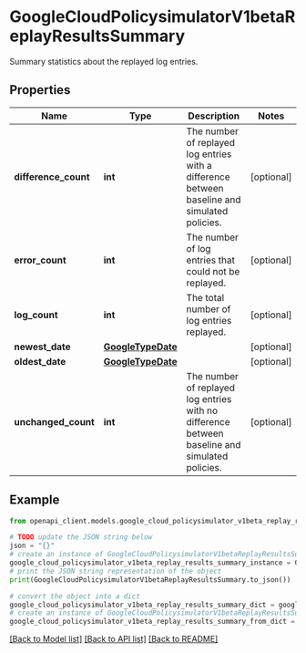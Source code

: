 # GoogleCloudPolicysimulatorV1betaReplayResultsSummary

Summary statistics about the replayed log entries.

## Properties

Name | Type | Description | Notes
------------ | ------------- | ------------- | -------------
**difference_count** | **int** | The number of replayed log entries with a difference between baseline and simulated policies. | [optional] 
**error_count** | **int** | The number of log entries that could not be replayed. | [optional] 
**log_count** | **int** | The total number of log entries replayed. | [optional] 
**newest_date** | [**GoogleTypeDate**](GoogleTypeDate.md) |  | [optional] 
**oldest_date** | [**GoogleTypeDate**](GoogleTypeDate.md) |  | [optional] 
**unchanged_count** | **int** | The number of replayed log entries with no difference between baseline and simulated policies. | [optional] 

## Example

```python
from openapi_client.models.google_cloud_policysimulator_v1beta_replay_results_summary import GoogleCloudPolicysimulatorV1betaReplayResultsSummary

# TODO update the JSON string below
json = "{}"
# create an instance of GoogleCloudPolicysimulatorV1betaReplayResultsSummary from a JSON string
google_cloud_policysimulator_v1beta_replay_results_summary_instance = GoogleCloudPolicysimulatorV1betaReplayResultsSummary.from_json(json)
# print the JSON string representation of the object
print(GoogleCloudPolicysimulatorV1betaReplayResultsSummary.to_json())

# convert the object into a dict
google_cloud_policysimulator_v1beta_replay_results_summary_dict = google_cloud_policysimulator_v1beta_replay_results_summary_instance.to_dict()
# create an instance of GoogleCloudPolicysimulatorV1betaReplayResultsSummary from a dict
google_cloud_policysimulator_v1beta_replay_results_summary_from_dict = GoogleCloudPolicysimulatorV1betaReplayResultsSummary.from_dict(google_cloud_policysimulator_v1beta_replay_results_summary_dict)
```
[[Back to Model list]](../README.md#documentation-for-models) [[Back to API list]](../README.md#documentation-for-api-endpoints) [[Back to README]](../README.md)


